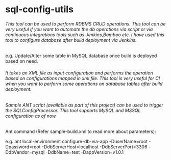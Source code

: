 # sql-config-utils

###### This tool can be used to perform RDBMS CRUD operations. This tool can be very useful if you want to automate the db operations via script or via continuous integrations tools such as Jenkins,Bamboo etc. I have used this tool to configure database after build deployment via Jenkins.

e.g. Update/Alter some table in MySQL database once build is deployed based on need.

###### It takes an XML file as input configuration and performs the operation based on configurations mapped in xml file. This tool is very useful for CI when you want to perform some operations on database tables after build deployment.

###### Sample ANT script (available as part of this project) can be used to trigger the SQLConfigProcessor. This tool supports MySQL and MSSQL configuration as of now. 


Ant command (Refer sample-build.xml to read more about parameters):


e.g. ant local-environment configure-db-via-app -DuserName=root -Dpassword=root -DdbServerHost=localhost -DdbServerPort=3306 -DdbVendor=mysql -DdbName=test -DappVersion=v1.0.1